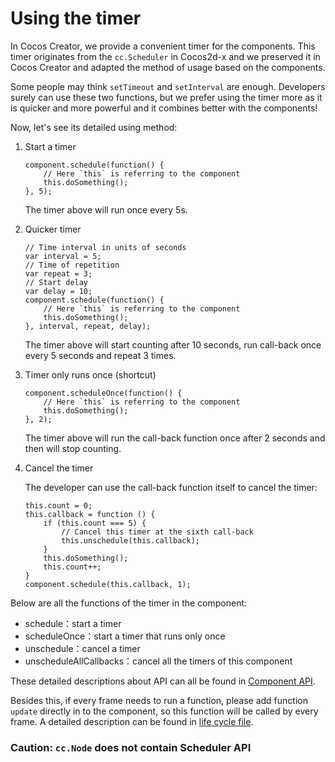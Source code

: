 # Using the timer

In Cocos Creator, we provide a convenient timer for the components. This timer originates from the `cc.Scheduler` in Cocos2d-x and we preserved it in Cocos Creator and adapted the method of usage based on the components.

Some people may think `setTimeout` and `setInterval` are enough. Developers surely can use these two functions, but we prefer using the timer more as it is quicker and more powerful and it combines better with the components!

Now, let's see its detailed using method:

1. Start a timer

    ```
    component.schedule(function() {
        // Here `this` is referring to the component
        this.doSomething();
    }, 5);
    ```

    The timer above will run once every 5s.

2. Quicker timer

    ```
    // Time interval in units of seconds
    var interval = 5;
    // Time of repetition
    var repeat = 3;
    // Start delay
    var delay = 10;
    component.schedule(function() {
        // Here `this` is referring to the component
        this.doSomething();
    }, interval, repeat, delay);
    ```

    The timer above will start counting after 10 seconds, run call-back once every 5 seconds and repeat 3 times.

3. Timer only runs once (shortcut)

    ```
    component.scheduleOnce(function() {
        // Here `this` is referring to the component
        this.doSomething();
    }, 2);
    ```

    The timer above will run the call-back function once after 2 seconds and then will stop counting.

4. Cancel the timer

    The developer can use the call-back function itself to cancel the timer:

    ```
    this.count = 0;
    this.callback = function () {
        if (this.count === 5) {
            // Cancel this timer at the sixth call-back 
            this.unschedule(this.callback);
        }
        this.doSomething();
        this.count++;
    }
    component.schedule(this.callback, 1);
    ```

Below are all the functions of the timer in the component:

- schedule：start a timer
- scheduleOnce：start a timer that runs only once
- unschedule：cancel a timer
- unscheduleAllCallbacks：cancel all the timers of this component

These detailed descriptions about API can all be found in [Component API](http://fireball-x.com/api/classes/Component.html).

Besides this, if every frame needs to run a function, please add function `update` directly in to the component, so this function will be called by every frame. A detailed description can be found in [life cycle file](file:///Users/panda/StudyWork/Cocos/fireball/docs/html/scripting/life-cycle-callbacks.html#update).

### **Caution: `cc.Node` does not contain Scheduler API**
